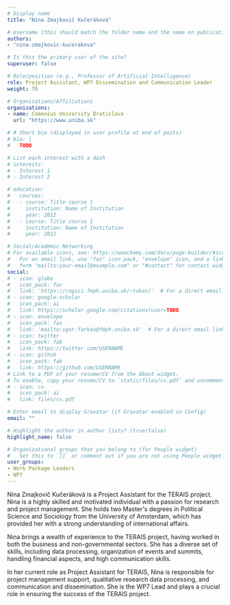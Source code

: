 ```yaml
---
# Display name
title: "Nina Zmajkovič Kučeráková"

# Username (this should match the folder name and the name on publications)
authors:
- "nina-zmajkovic-kucerakova"

# Is this the primary user of the site?
superuser: false

# Role/position (e.g., Professor of Artificial Intelligence)
role: Project Assistant, WP7 Dissemination and Communication Leader
weight: 70

# Organizations/Affiliations
organizations:
- name: Comenius University Bratislava
  url: "https://www.uniba.sk"

# # Short bio (displayed in user profile at end of posts)
# bio: |
#   TODO

# List each interest with a dash
# interests:
# - Interest 1
# - Interest 2

# education:
#   courses:
#   - course: Title course 1
#     institution: Name of Institution
#     year: 2012
#   - course: Title course 1
#     institution: Name of Institution
#     year: 2012

# Social/Academic Networking
# For available icons, see: https://wowchemy.com/docs/page-builder/#icons
#   For an email link, use "fas" icon pack, "envelope" icon, and a link in the
#   form "mailto:your-email@example.com" or "#contact" for contact widget.
social:
# - icon: globe
#   icon_pack: far
#   link: 'https://cogsci.fmph.uniba.sk/~takac/'  # For a direct email link, use "mailto:test@example.org".
# - icon: google-scholar
#   icon_pack: ai
#   link: https://scholar.google.com/citations?user=TODO
# - icon: envelope
#   icon_pack: fas
#   link: 'mailto:igor.farkas@fmph.uniba.sk'  # For a direct email link, use "mailto:test@example.org".
# - icon: twitter
#   icon_pack: fab
#   link: https://twitter.com/USERNAME
# - icon: github
#   icon_pack: fab
#   link: https://github.com/USERNAME
# Link to a PDF of your resume/CV from the About widget.
# To enable, copy your resume/CV to `static/files/cv.pdf` and uncomment the lines below.
# - icon: cv
#   icon_pack: ai
#   link: files/cv.pdf

# Enter email to display Gravatar (if Gravatar enabled in Config)
email: ""

# Highlight the author in author lists? (true/false)
highlight_name: false

# Organizational groups that you belong to (for People widget)
#   Set this to `[]` or comment out if you are not using People widget.
user_groups:
- Work Package Leaders
- WP7
---
```

Nina Zmajkovič Kučeráková is a Project Assistant for the TERAIS project. Nina is a highly skilled and motivated individual with a passion for research and project management. She holds two Master's degrees in Political Science and Sociology from the University of Amsterdam, which has provided her with a strong understanding of international affairs. 

Nina brings a wealth of experience to the TERAIS project, having worked in both the business and non-governmental sectors. She has a diverse set of skills, including data processing, organization of events and summits, handling financial aspects, and high communication skills.   

In her current role as Project Assistant for TERAIS, Nina is responsible for project management support, qualitative research data processing, and communication and dissemination. She is the WP7 Lead and plays a crucial role in ensuring the success of the TERAIS project. 

